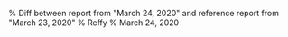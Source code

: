 % Diff between report from "March 24, 2020" and reference report from "March 23, 2020"
% Reffy
% March 24, 2020

